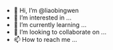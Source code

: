 - 👋 Hi, I’m @liaobingwen
- 👀 I’m interested in ...
- 🌱 I’m currently learning ...
- 💞️ I’m looking to collaborate on ...
- 📫 How to reach me ...

<!---
liaobingwen/liaobingwen is a ✨ special ✨ repository because its `README.md` (this file) appears on your GitHub profile.
You can click the Preview link to take a look at your changes.
--->
